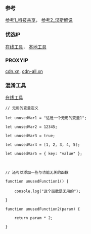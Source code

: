 ### 参考
[参考1_科技共享](https://kjgx668.blogspot.com/2025/03/cloudflarevpn-bpb3.1.1vpnip-vpn10kbps-proxyip.html)，
[参考2_汉斯解说](https://hansvlss.top/post/bpb/)

### 优选IP
[在线工具](https://vfarid.github.io/cf-ip-scanner/)，
[本地工具](https://github.com/bia-pain-bache/Cloudflare-Clean-IP-Scanner/releases)

### PROXYIP
[cdn.xn](https://www.nslookup.io/domains/cdn.xn--b6gac.eu.org/dns-records/), [cdn-all.xn](https://www.nslookup.io/domains/cdn-all.xn--b6gac.eu.org/dns-records/)

### 混淆工具
[在线工具](https://toolonline.net/js-obfuscator)
```
// 无用的变量定义  

let unusedVar1 = "这是一个无用的变量1";  

let unusedVar2 = 12345;  

let unusedVar3 = true;  

let unusedVar4 = [1, 2, 3, 4, 5];  

let unusedVar5 = { key: "value" };  



// 还可以添加一些与功能无关的函数  

function unusedFunction1() {  

    console.log("这个函数是无用的");  

}  

function unusedFunction2(param) {  

    return param * 2;  

}
```
